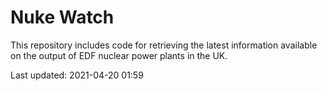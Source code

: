 # Nuke Watch

This repository includes code for retrieving the latest information available on the output of EDF nuclear power plants in the UK.

Last updated: 2021-04-20 01:59